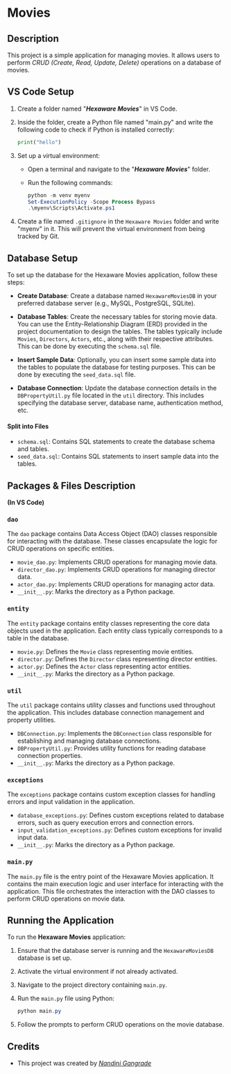 # Movies

## Description
This project is a simple application for managing movies. It allows users to perform _CRUD (Create, Read, Update, Delete)_ operations on a database of movies.

## VS Code Setup 

1. Create a folder named "**_Hexaware Movies_**" in VS Code.
2. Inside the folder, create a Python file named "main.py" and write the following code to check if Python is installed correctly:
   
    ```python
    print("hello")
    ```
3. Set up a virtual environment:
   - Open a terminal and navigate to the "**_Hexaware Movies_**" folder.
   - Run the following commands:
     
     ```powershell
     python -m venv myenv
     Set-ExecutionPolicy -Scope Process Bypass
     .\myenv\Scripts\Activate.ps1
     ```
     
4. Create a file named `.gitignore` in the `Hexaware Movies` folder and write "myenv" in it. This will prevent the virtual environment from being tracked by Git.

## Database Setup
To set up the database for the Hexaware Movies application, follow these steps:

- **Create Database**: Create a database named `HexawareMoviesDB` in your preferred database server (e.g., MySQL, PostgreSQL, SQLite).

- **Database Tables**: Create the necessary tables for storing movie data. You can use the Entity-Relationship Diagram (ERD) provided in the project documentation to design the tables. The tables typically include `Movies`, `Directors`, `Actors`, etc., along with their respective attributes. This can be done by executing the `schema.sql` file.

- **Insert Sample Data**: Optionally, you can insert some sample data into the tables to populate the database for testing purposes. This can be done by executing the `seed_data.sql` file.

- **Database Connection**: Update the database connection details in the `DBPropertyUtil.py` file located in the `util` directory. This includes specifying the database server, database name, authentication method, etc.

#### Split into Files

- `schema.sql`: Contains SQL statements to create the database schema and tables.
- `seed_data.sql`: Contains SQL statements to insert sample data into the tables.

## Packages & Files Description
**(In VS Code)**

### `dao`
The `dao` package contains Data Access Object (DAO) classes responsible for interacting with the database. These classes encapsulate the logic for CRUD operations on specific entities.

- `movie_dao.py`: Implements CRUD operations for managing movie data.
- `director_dao.py`: Implements CRUD operations for managing director data.
- `actor_dao.py`: Implements CRUD operations for managing actor data.
- `__init__.py`: Marks the directory as a Python package.

### `entity`
The `entity` package contains entity classes representing the core data objects used in the application. Each entity class typically corresponds to a table in the database.

- `movie.py`: Defines the `Movie` class representing movie entities.
- `director.py`: Defines the `Director` class representing director entities.
- `actor.py`: Defines the `Actor` class representing actor entities.
- `__init__.py`: Marks the directory as a Python package.

### `util`
The `util` package contains utility classes and functions used throughout the application. This includes database connection management and property utilities.

- `DBConnection.py`: Implements the `DBConnection` class responsible for establishing and managing database connections.
- `DBPropertyUtil.py`: Provides utility functions for reading database connection properties.
- `__init__.py`: Marks the directory as a Python package.

### `exceptions`
The `exceptions` package contains custom exception classes for handling errors and input validation in the application.

- `database_exceptions.py`: Defines custom exceptions related to database errors, such as query execution errors and connection errors.
- `input_validation_exceptions.py`: Defines custom exceptions for invalid input data.
- `__init__.py`: Marks the directory as a Python package.

### `main.py`
The `main.py` file is the entry point of the Hexaware Movies application. It contains the main execution logic and user interface for interacting with the application. This file orchestrates the interaction with the DAO classes to perform CRUD operations on movie data.

## Running the Application
To run the **Hexaware Movies** application:

1. Ensure that the database server is running and the `HexawareMoviesDB` database is set up.
2. Activate the virtual environment if not already activated.
3. Navigate to the project directory containing `main.py`.
4. Run the `main.py` file using Python:

   ```powershell
   python main.py
   ```
5. Follow the prompts to perform CRUD operations on the movie database.

## Credits
- This project was created by _[Nandini Gangrade](https://github.com/nandini-gangrade)_
